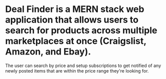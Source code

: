 # Deal Finder is a MERN stack web application that allows users to search for products across multiple marketplaces at once (Craigslist, Amazon, and Ebay). 
The user can search by price and setup subscriptions to get notified of any newly posted items that are within the price range they're looking for.
